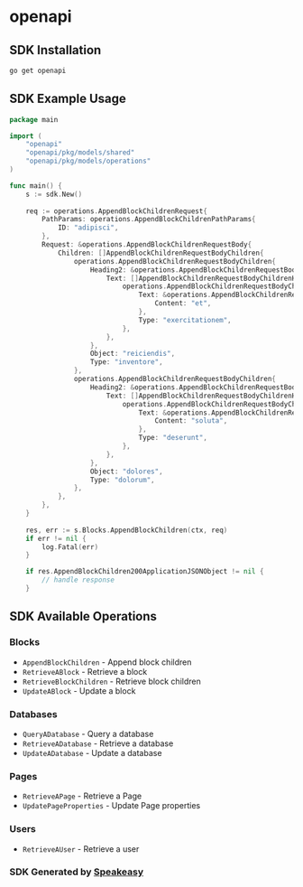 # openapi

<!-- Start SDK Installation -->
## SDK Installation

```bash
go get openapi
```
<!-- End SDK Installation -->

## SDK Example Usage
<!-- Start SDK Example Usage -->
```go
package main

import (
    "openapi"
    "openapi/pkg/models/shared"
    "openapi/pkg/models/operations"
)

func main() {
    s := sdk.New()
    
    req := operations.AppendBlockChildrenRequest{
        PathParams: operations.AppendBlockChildrenPathParams{
            ID: "adipisci",
        },
        Request: &operations.AppendBlockChildrenRequestBody{
            Children: []AppendBlockChildrenRequestBodyChildren{
                operations.AppendBlockChildrenRequestBodyChildren{
                    Heading2: &operations.AppendBlockChildrenRequestBodyChildrenHeading2{
                        Text: []AppendBlockChildrenRequestBodyChildrenHeading2Text{
                            operations.AppendBlockChildrenRequestBodyChildrenHeading2Text{
                                Text: &operations.AppendBlockChildrenRequestBodyChildrenHeading2TextText{
                                    Content: "et",
                                },
                                Type: "exercitationem",
                            },
                        },
                    },
                    Object: "reiciendis",
                    Type: "inventore",
                },
                operations.AppendBlockChildrenRequestBodyChildren{
                    Heading2: &operations.AppendBlockChildrenRequestBodyChildrenHeading2{
                        Text: []AppendBlockChildrenRequestBodyChildrenHeading2Text{
                            operations.AppendBlockChildrenRequestBodyChildrenHeading2Text{
                                Text: &operations.AppendBlockChildrenRequestBodyChildrenHeading2TextText{
                                    Content: "soluta",
                                },
                                Type: "deserunt",
                            },
                        },
                    },
                    Object: "dolores",
                    Type: "dolorum",
                },
            },
        },
    }
    
    res, err := s.Blocks.AppendBlockChildren(ctx, req)
    if err != nil {
        log.Fatal(err)
    }

    if res.AppendBlockChildren200ApplicationJSONObject != nil {
        // handle response
    }
```
<!-- End SDK Example Usage -->

<!-- Start SDK Available Operations -->
## SDK Available Operations

### Blocks

* `AppendBlockChildren` - Append block children
* `RetrieveABlock` - Retrieve a block
* `RetrieveBlockChildren` - Retrieve block children
* `UpdateABlock` - Update a block

### Databases

* `QueryADatabase` - Query a database
* `RetrieveADatabase` - Retrieve a database
* `UpdateADatabase` - Update a database

### Pages

* `RetrieveAPage` - Retrieve a Page
* `UpdatePageProperties` - Update Page properties 

### Users

* `RetrieveAUser` - Retrieve a user

<!-- End SDK Available Operations -->

### SDK Generated by [Speakeasy](https://docs.speakeasyapi.dev/docs/using-speakeasy/client-sdks)
